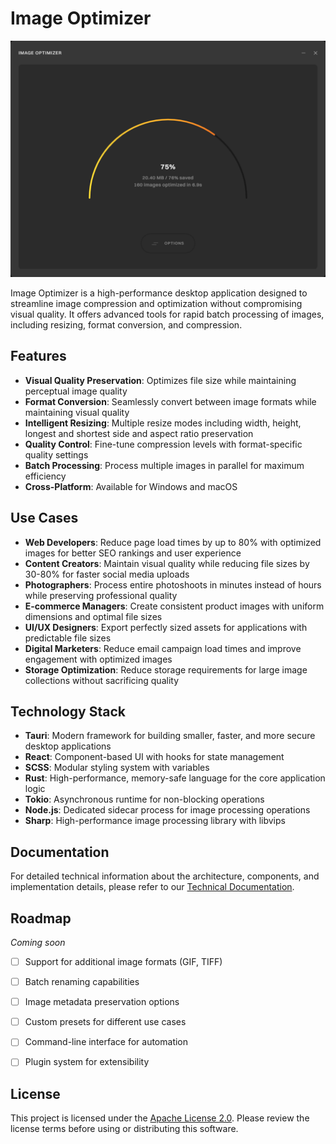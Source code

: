 # Image Optimizer

![Image Optimizer Screenshot](./screenshot.png)

Image Optimizer is a high-performance desktop application designed to streamline image compression and optimization without compromising visual quality. It offers advanced tools for rapid batch processing of images, including resizing, format conversion, and compression.

## Features

- **Visual Quality Preservation**: Optimizes file size while maintaining perceptual image quality
- **Format Conversion**: Seamlessly convert between image formats while maintaining visual quality
- **Intelligent Resizing**: Multiple resize modes including width, height, longest and shortest side and aspect ratio preservation
- **Quality Control**: Fine-tune compression levels with format-specific quality settings
- **Batch Processing**: Process multiple images in parallel for maximum efficiency
- **Cross-Platform**: Available for Windows and macOS

## Use Cases

- **Web Developers**: Reduce page load times by up to 80% with optimized images for better SEO rankings and user experience
- **Content Creators**: Maintain visual quality while reducing file sizes by 30-80% for faster social media uploads
- **Photographers**: Process entire photoshoots in minutes instead of hours while preserving professional quality
- **E-commerce Managers**: Create consistent product images with uniform dimensions and optimal file sizes
- **UI/UX Designers**: Export perfectly sized assets for applications with predictable file sizes
- **Digital Marketers**: Reduce email campaign load times and improve engagement with optimized images
- **Storage Optimization**: Reduce storage requirements for large image collections without sacrificing quality

## Technology Stack

- **Tauri**: Modern framework for building smaller, faster, and more secure desktop applications
- **React**: Component-based UI with hooks for state management
- **SCSS**: Modular styling system with variables
- **Rust**: High-performance, memory-safe language for the core application logic
- **Tokio**: Asynchronous runtime for non-blocking operations
- **Node.js**: Dedicated sidecar process for image processing operations
- **Sharp**: High-performance image processing library with libvips

## Documentation

For detailed technical information about the architecture, components, and implementation details, please refer to our [Technical Documentation](./DOCUMENTATION.md).

## Roadmap

*Coming soon*

- [ ] Support for additional image formats (GIF, TIFF)
- [ ] Batch renaming capabilities
- [ ] Image metadata preservation options
- [ ] Custom presets for different use cases
- [ ] Command-line interface for automation
- [ ] Plugin system for extensibility


## License
This project is licensed under the [Apache License 2.0](https://www.apache.org/licenses/LICENSE-2.0). Please review the license terms before using or distributing this software.
